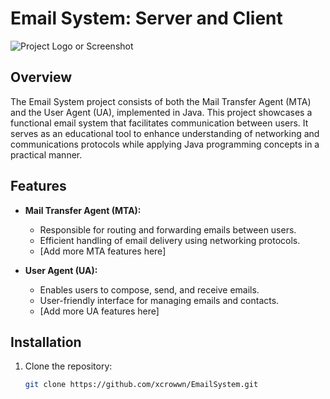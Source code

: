 # Email System: Server and Client

![Project Logo or Screenshot](url_to_image)

## Overview

The Email System project consists of both the Mail Transfer Agent (MTA) and the User Agent (UA), implemented in Java. This project showcases a functional email system that facilitates communication between users. It serves as an educational tool to enhance understanding of networking and communications protocols while applying Java programming concepts in a practical manner.

## Features

- **Mail Transfer Agent (MTA):**
  - Responsible for routing and forwarding emails between users.
  - Efficient handling of email delivery using networking protocols.
  - [Add more MTA features here]

- **User Agent (UA):**
  - Enables users to compose, send, and receive emails.
  - User-friendly interface for managing emails and contacts.
  - [Add more UA features here]

## Installation

1. Clone the repository:

   ```bash
   git clone https://github.com/xcrowwn/EmailSystem.git
